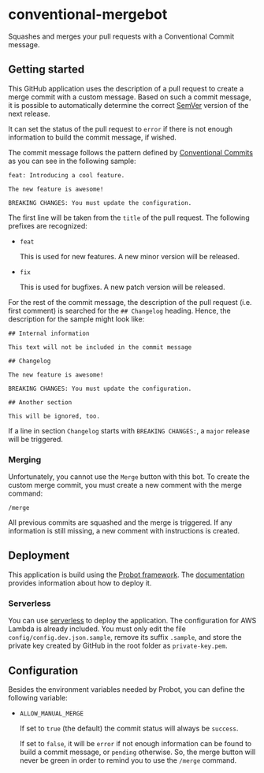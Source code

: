 # conventional-mergebot

Squashes and merges your pull requests with a Conventional Commit message.

## Getting started

This GitHub application uses the description of a pull request to create a merge commit with a custom message. Based on such a commit message, it is possible to automatically determine the correct [SemVer](https://semver.org) version of the next release.

It can set the status of the pull request to `error` if there is not enough information to build the commit message, if wished.

The commit message follows the pattern defined by [Conventional Commits](https://conventionalcommits.org) as you can see in the following sample:

```
feat: Introducing a cool feature.

The new feature is awesome!

BREAKING CHANGES: You must update the configuration.
```

The first line will be taken from the `title` of the pull request. The following prefixes are recognized:

- `feat`

    This is used for new features. A new minor version will be released.

- `fix`

    This is used for bugfixes. A new patch version will be released.

For the rest of the commit message, the description of the pull request (i.e. first comment) is searched for the `## Changelog` heading. Hence, the description for the sample might look like:

```
## Internal information

This text will not be included in the commit message

## Changelog

The new feature is awesome!

BREAKING CHANGES: You must update the configuration.

## Another section

This will be ignored, too.
```

If a line in section `Changelog` starts with `BREAKING CHANGES:`, a `major` release will be triggered.

### Merging

Unfortunately, you cannot use the `Merge` button with this bot. To create the custom merge commit, you must create a new comment with the merge command:

```
/merge
```

All previous commits are squashed and the merge is triggered. If any information is still missing, a new comment with instructions is created.

## Deployment

This application is build using the [Probot framework](https://probot.github.io). The [documentation](https://probot.github.io/docs/deployment/) provides information about how to deploy it.

### Serverless

You can use [serverless](https://serverless.com) to deploy the application. The configuration for AWS Lambda is already included. You must only edit the file `config/config.dev.json.sample`, remove its suffix `.sample`, and store the private key created by GitHub in the root folder as `private-key.pem`.

## Configuration

Besides the environment variables needed by Probot, you can define the following variable:

- `ALLOW_MANUAL_MERGE`

    If set to `true` (the default) the commit status will always be `success`.

    If set to `false`, it will be `error` if not enough information can be found to build a commit message, or `pending` otherwise. So, the merge button will never be green in order to remind you to use the `/merge` command.
